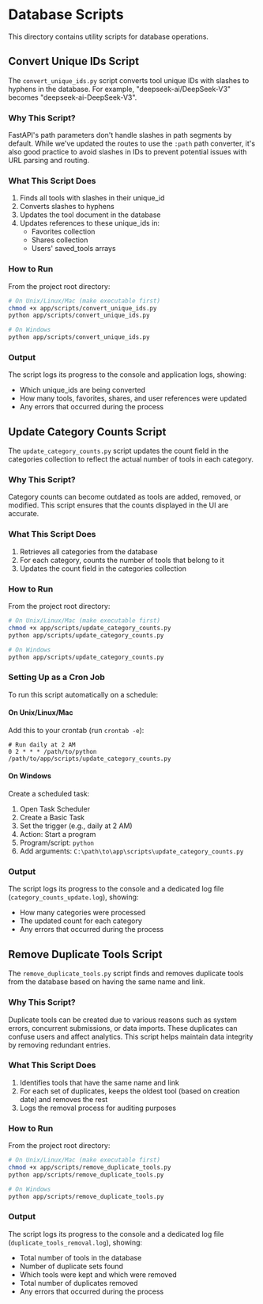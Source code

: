 # Database Scripts

This directory contains utility scripts for database operations.

## Convert Unique IDs Script

The `convert_unique_ids.py` script converts tool unique IDs with slashes to hyphens in the database.
For example, "deepseek-ai/DeepSeek-V3" becomes "deepseek-ai-DeepSeek-V3".

### Why This Script?

FastAPI's path parameters don't handle slashes in path segments by default. While we've updated the routes to use the `:path` path converter, it's also good practice to avoid slashes in IDs to prevent potential issues with URL parsing and routing.

### What This Script Does

1. Finds all tools with slashes in their unique_id
2. Converts slashes to hyphens
3. Updates the tool document in the database
4. Updates references to these unique_ids in:
   - Favorites collection
   - Shares collection
   - Users' saved_tools arrays

### How to Run

From the project root directory:

```bash
# On Unix/Linux/Mac (make executable first)
chmod +x app/scripts/convert_unique_ids.py
python app/scripts/convert_unique_ids.py

# On Windows
python app/scripts/convert_unique_ids.py
```

### Output

The script logs its progress to the console and application logs, showing:
- Which unique_ids are being converted
- How many tools, favorites, shares, and user references were updated
- Any errors that occurred during the process

## Update Category Counts Script

The `update_category_counts.py` script updates the count field in the categories collection to reflect the actual number of tools in each category.

### Why This Script?

Category counts can become outdated as tools are added, removed, or modified. This script ensures that the counts displayed in the UI are accurate.

### What This Script Does

1. Retrieves all categories from the database
2. For each category, counts the number of tools that belong to it
3. Updates the count field in the categories collection

### How to Run

From the project root directory:

```bash
# On Unix/Linux/Mac (make executable first)
chmod +x app/scripts/update_category_counts.py
python app/scripts/update_category_counts.py

# On Windows
python app/scripts/update_category_counts.py
```

### Setting Up as a Cron Job

To run this script automatically on a schedule:

#### On Unix/Linux/Mac

Add this to your crontab (run `crontab -e`):

```
# Run daily at 2 AM
0 2 * * * /path/to/python /path/to/app/scripts/update_category_counts.py
```

#### On Windows

Create a scheduled task:

1. Open Task Scheduler
2. Create a Basic Task
3. Set the trigger (e.g., daily at 2 AM)
4. Action: Start a program
5. Program/script: `python`
6. Add arguments: `C:\path\to\app\scripts\update_category_counts.py`

### Output

The script logs its progress to the console and a dedicated log file (`category_counts_update.log`), showing:
- How many categories were processed
- The updated count for each category
- Any errors that occurred during the process

## Remove Duplicate Tools Script

The `remove_duplicate_tools.py` script finds and removes duplicate tools from the database based on having the same name and link.

### Why This Script?

Duplicate tools can be created due to various reasons such as system errors, concurrent submissions, or data imports. These duplicates can confuse users and affect analytics. This script helps maintain data integrity by removing redundant entries.

### What This Script Does

1. Identifies tools that have the same name and link
2. For each set of duplicates, keeps the oldest tool (based on creation date) and removes the rest
3. Logs the removal process for auditing purposes

### How to Run

From the project root directory:

```bash
# On Unix/Linux/Mac (make executable first)
chmod +x app/scripts/remove_duplicate_tools.py
python app/scripts/remove_duplicate_tools.py

# On Windows
python app/scripts/remove_duplicate_tools.py
```

### Output

The script logs its progress to the console and a dedicated log file (`duplicate_tools_removal.log`), showing:
- Total number of tools in the database
- Number of duplicate sets found
- Which tools were kept and which were removed
- Total number of duplicates removed
- Any errors that occurred during the process 